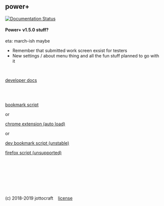 ## power+
[![Documentation Status](https://readthedocs.org/projects/dtps/badge/?version=latest)](https://dtps.readthedocs.io/en/latest/?badge=latest)
<br />

#### Power+ v1.5.0 stuff?
eta: march-ish maybe
* Remember that submitted work screen exsist for testers
* New settings / about menu thing and all the fun stuff planned to go with it

<br />

[developer docs](https://dtps.rtfd.io)

<br /><br />

[bookmark script](https://dtps.js.org/bookmark.txt)

or

[chrome extension (auto load)](https://chrome.google.com/webstore/detail/power%20/pakgdifknldaiglefmpkkgfjndemfapo)

or

[dev bookmark script (unstable)](https://dtps.js.org/devbookmark.txt)

[firefox script (unsupported)](https://pastebin.com/raw/6Nh6sABu)

<br /><br /><br /><br /><br /><br />

(c) 2018-2019 jottocraft &nbsp;&nbsp; [license](https://github.com/jottocraft/dtps/blob/master/LICENSE)
